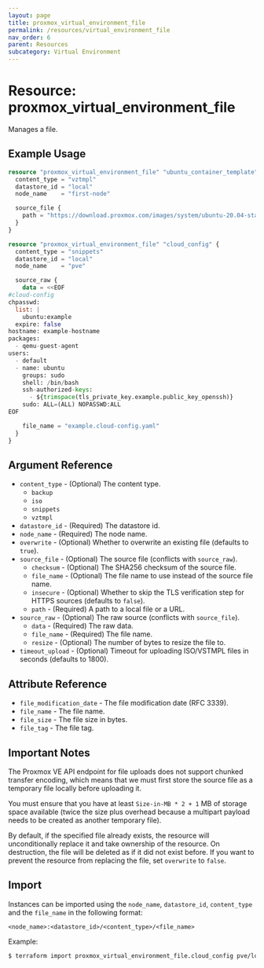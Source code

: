 ```yaml
---
layout: page
title: proxmox_virtual_environment_file
permalink: /resources/virtual_environment_file
nav_order: 6
parent: Resources
subcategory: Virtual Environment
---
```


# Resource: proxmox_virtual_environment_file

Manages a file.

## Example Usage

```terraform
resource "proxmox_virtual_environment_file" "ubuntu_container_template" {
  content_type = "vztmpl"
  datastore_id = "local"
  node_name    = "first-node"

  source_file {
    path = "https://download.proxmox.com/images/system/ubuntu-20.04-standard_20.04-1_amd64.tar.gz"
  }
}
```

```terraform
resource "proxmox_virtual_environment_file" "cloud_config" {
  content_type = "snippets"
  datastore_id = "local"
  node_name    = "pve"

  source_raw {
    data = <<EOF
#cloud-config
chpasswd:
  list: |
    ubuntu:example
  expire: false
hostname: example-hostname
packages:
  - qemu-guest-agent
users:
  - default
  - name: ubuntu
    groups: sudo
    shell: /bin/bash
    ssh-authorized-keys:
      - ${trimspace(tls_private_key.example.public_key_openssh)}
    sudo: ALL=(ALL) NOPASSWD:ALL
EOF

    file_name = "example.cloud-config.yaml"
  }
}
```

## Argument Reference

- `content_type` - (Optional) The content type.
    - `backup`
    - `iso`
    - `snippets`
    - `vztmpl`
- `datastore_id` - (Required) The datastore id.
- `node_name` - (Required) The node name.
- `overwrite` - (Optional) Whether to overwrite an existing file (defaults to
  `true`).
- `source_file` - (Optional) The source file (conflicts with `source_raw`).
    - `checksum` - (Optional) The SHA256 checksum of the source file.
    - `file_name` - (Optional) The file name to use instead of the source file
      name.
    - `insecure` - (Optional) Whether to skip the TLS verification step for
      HTTPS sources (defaults to `false`).
    - `path` - (Required) A path to a local file or a URL.
- `source_raw` - (Optional) The raw source (conflicts with `source_file`).
    - `data` - (Required) The raw data.
    - `file_name` - (Required) The file name.
    - `resize` - (Optional) The number of bytes to resize the file to.
- `timeout_upload` - (Optional) Timeout for uploading ISO/VSTMPL files in
  seconds (defaults to 1800).

## Attribute Reference

- `file_modification_date` - The file modification date (RFC 3339).
- `file_name` - The file name.
- `file_size` - The file size in bytes.
- `file_tag` - The file tag.

## Important Notes

The Proxmox VE API endpoint for file uploads does not support chunked transfer
encoding, which means that we must first store the source file as a temporary
file locally before uploading it.

You must ensure that you have at least `Size-in-MB * 2 + 1` MB of storage space
available (twice the size plus overhead because a multipart payload needs to be
created as another temporary file).

By default, if the specified file already exists, the resource will
unconditionally replace it and take ownership of the resource. On destruction,
the file will be deleted as if it did not exist before. If you want to prevent
the resource from replacing the file, set `overwrite` to `false`.

## Import

Instances can be imported using the `node_name`, `datastore_id`, `content_type`
and the `file_name` in the following format:

```
<node_name>:<datastore_id>/<content_type>/<file_name>
```

Example:

```bash
$ terraform import proxmox_virtual_environment_file.cloud_config pve/local:snippets/example.cloud-config.yaml
```
